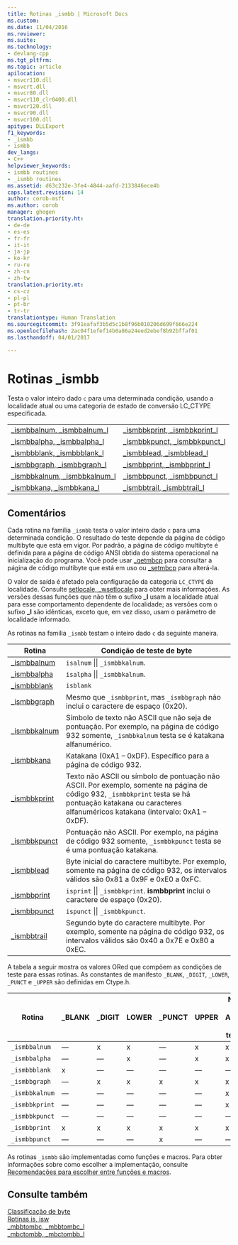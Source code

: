 ```yaml
---
title: Rotinas _ismbb | Microsoft Docs
ms.custom: 
ms.date: 11/04/2016
ms.reviewer: 
ms.suite: 
ms.technology:
- devlang-cpp
ms.tgt_pltfrm: 
ms.topic: article
apilocation:
- msvcr110.dll
- msvcrt.dll
- msvcr80.dll
- msvcr110_clr0400.dll
- msvcr120.dll
- msvcr90.dll
- msvcr100.dll
apitype: DLLExport
f1_keywords:
- _ismbb
- ismbb
dev_langs:
- C++
helpviewer_keywords:
- ismbb routines
- _ismbb routines
ms.assetid: d63c232e-3fe4-4844-aafd-2133846ece4b
caps.latest.revision: 14
author: corob-msft
ms.author: corob
manager: ghogen
translation.priority.ht:
- de-de
- es-es
- fr-fr
- it-it
- ja-jp
- ko-kr
- ru-ru
- zh-cn
- zh-tw
translation.priority.mt:
- cs-cz
- pl-pl
- pt-br
- tr-tr
translationtype: Human Translation
ms.sourcegitcommit: 3f91eafaf3b5d5c1b8f96b010206d699f666e224
ms.openlocfilehash: 2ac04f1efef14b0a86a24eed2ebef8b92bffaf01
ms.lasthandoff: 04/01/2017

---
```

# <a name="ismbb-routines"></a>Rotinas _ismbb
Testa o valor inteiro dado `c` para uma determinada condição, usando a localidade atual ou uma categoria de estado de conversão LC_CTYPE especificada.  
  
|||  
|-|-|  
|[_ismbbalnum, _ismbbalnum_l](../c-runtime-library/reference/ismbbalnum-ismbbalnum-l.md)|[_ismbbkprint, _ismbbkprint_l](../c-runtime-library/reference/ismbbkprint-ismbbkprint-l.md)|  
|[_ismbbalpha, _ismbbalpha_l](http://msdn.microsoft.com/en-us/8e54cb92-fc2b-41f5-8ab4-b22ac8aa9ad0)|[_ismbbkpunct, _ismbbkpunct_l](../c-runtime-library/reference/ismbbkpunct-ismbbkpunct-l.md)|  
|[_ismbbblank, _ismbbblank_l](../c-runtime-library/reference/ismbbblank-ismbbblank-l.md)|[_ismbblead, _ismbblead_l](../c-runtime-library/reference/ismbblead-ismbblead-l.md)|  
|[_ismbbgraph, _ismbbgraph_l](../c-runtime-library/reference/ismbbgraph-ismbbgraph-l.md)|[_ismbbprint, _ismbbprint_l](../c-runtime-library/reference/ismbbprint-ismbbprint-l.md)|  
|[_ismbbkalnum, _ismbbkalnum_l](../c-runtime-library/reference/ismbbkalnum-ismbbkalnum-l.md)|[_ismbbpunct, _ismbbpunct_l](../c-runtime-library/reference/ismbbpunct-ismbbpunct-l.md)|  
|[_ismbbkana, _ismbbkana_l](../c-runtime-library/reference/ismbbkana-ismbbkana-l.md)|[_ismbbtrail, _ismbbtrail_l](../c-runtime-library/reference/ismbbtrail-ismbbtrail-l.md)|  
  
## <a name="remarks"></a>Comentários  
 Cada rotina na família `_ismbb` testa o valor inteiro dado `c` para uma determinada condição. O resultado do teste depende da página de código multibyte que está em vigor. Por padrão, a página de código multibyte é definida para a página de código ANSI obtida do sistema operacional na inicialização do programa. Você pode usar [_getmbcp](../c-runtime-library/reference/getmbcp.md) para consultar a página de código multibyte que está em uso ou [_setmbcp](../c-runtime-library/reference/setmbcp.md) para alterá-la.  
  
 O valor de saída é afetado pela configuração da categoria `LC_CTYPE` da localidade. Consulte [setlocale, _wsetlocale](../c-runtime-library/reference/setlocale-wsetlocale.md) para obter mais informações. As versões dessas funções que não têm o sufixo **_l** usam a localidade atual para esse comportamento dependente de localidade; as versões com o sufixo **_l** são idênticas, exceto que, em vez disso, usam o parâmetro de localidade informado.  
  
 As rotinas na família `_ismbb` testam o inteiro dado `c` da seguinte maneira.  
  
|Rotina|Condição de teste de byte|  
|-------------|-------------------------|  
|[_ismbbalnum](../c-runtime-library/reference/ismbbalnum-ismbbalnum-l.md)|`isalnum` &#124;&#124; `_ismbbkalnum`.|  
|[_ismbbalpha](http://msdn.microsoft.com/en-us/8e54cb92-fc2b-41f5-8ab4-b22ac8aa9ad0)|`isalpha` &#124;&#124; `_ismbbkalnum`.|  
|[_ismbbblank](../c-runtime-library/reference/ismbbblank-ismbbblank-l.md)|`isblank`|  
|[_ismbbgraph](../c-runtime-library/reference/ismbbgraph-ismbbgraph-l.md)|Mesmo que `_ismbbprint`, mas `_ismbbgraph` não inclui o caractere de espaço (0x20).|  
|[_ismbbkalnum](../c-runtime-library/reference/ismbbkalnum-ismbbkalnum-l.md)|Símbolo de texto não ASCII que não seja de pontuação. Por exemplo, na página de código 932 somente, `_ismbbkalnum` testa se é katakana alfanumérico.|  
|[_ismbbkana](../c-runtime-library/reference/ismbbkana-ismbbkana-l.md)|Katakana (0xA1 – 0xDF). Específico para a página de código 932.|  
|[_ismbbkprint](../c-runtime-library/reference/ismbbkprint-ismbbkprint-l.md)|Texto não ASCII ou símbolo de pontuação não ASCII. Por exemplo, somente na página de código 932, `_ismbbkprint` testa se há pontuação katakana ou caracteres alfanuméricos katakana (intervalo: 0xA1 – 0xDF).|  
|[_ismbbkpunct](../c-runtime-library/reference/ismbbkpunct-ismbbkpunct-l.md)|Pontuação não ASCII. Por exemplo, na página de código 932 somente, `_ismbbkpunct` testa se é uma pontuação katakana.|  
|[_ismbblead](../c-runtime-library/reference/ismbblead-ismbblead-l.md)|Byte inicial do caractere multibyte. Por exemplo, somente na página de código 932, os intervalos válidos são 0x81 a 0x9F e 0xE0 a 0xFC.|  
|[_ismbbprint](../c-runtime-library/reference/ismbbprint-ismbbprint-l.md)|`isprint` &#124;&#124; `_ismbbkprint`. **ismbbprint** inclui o caractere de espaço (0x20).|  
|[_ismbbpunct](../c-runtime-library/reference/ismbbpunct-ismbbpunct-l.md)|`ispunct` &#124;&#124; `_ismbbkpunct`.|  
|[_ismbbtrail](../c-runtime-library/reference/ismbbtrail-ismbbtrail-l.md)|Segundo byte do caractere multibyte. Por exemplo, somente na página de código 932, os intervalos válidos são 0x40 a 0x7E e 0x80 a 0xEC.|  
  
 A tabela a seguir mostra os valores ORed que compõem as condições de teste para essas rotinas. As constantes de manifesto `_BLANK`, `_DIGIT`, `_LOWER`, `_PUNCT` e `_UPPER` são definidas em Ctype.h.  
  
|Rotina|_BLANK|_DIGIT|LOWER|_PUNCT|UPPER|Não<br /><br /> ASCII<br /><br /> texto|Não<br /><br /> ASCII<br /><br /> punct|  
|-------------|-------------|-------------|-----------|-------------|-----------|------------------------------|-------------------------------|  
|`_ismbbalnum`|—|x|x|—|x|x|—|  
|`_ismbbalpha`|—|—|x|—|x|x|—|  
|`_ismbbblank`|x|—|—|—|—|—|—|  
|`_ismbbgraph`|—|x|x|x|x|x|x|  
|`_ismbbkalnum`|—|—|—|—|—|x|—|  
|`_ismbbkprint`|—|—|—|—|—|x|x|  
|`_ismbbkpunct`|—|—|—|—|—|—|x|  
|`_ismbbprint`|x|x|x|x|x|x|x|  
|`_ismbbpunct`|—|—|—|x|—|—|x|  
  
 As rotinas `_ismbb` são implementadas como funções e macros. Para obter informações sobre como escolher a implementação, consulte [Recomendações para escolher entre funções e macros](../c-runtime-library/recommendations-for-choosing-between-functions-and-macros.md).  
  
## <a name="see-also"></a>Consulte também  
 [Classificação de byte](../c-runtime-library/byte-classification.md)   
 [Rotinas is, isw](../c-runtime-library/is-isw-routines.md)   
 [_mbbtombc, _mbbtombc_l](../c-runtime-library/reference/mbbtombc-mbbtombc-l.md)   
 [_mbctombb, _mbctombb_l](../c-runtime-library/reference/mbctombb-mbctombb-l.md)
